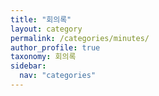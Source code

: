 ```yaml
---
title: "회의록"
layout: category
permalink: /categories/minutes/
author_profile: true
taxonomy: 회의록
sidebar:
  nav: "categories"
---
```

